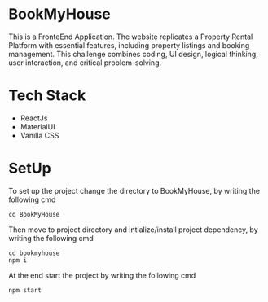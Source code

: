 # BookMyHouse

This is a FronteEnd Application. The website replicates a Property Rental Platform with
essential features, including property listings and booking management. This challenge
combines coding, UI design, logical thinking, user interaction, and critical problem-solving.

# Tech Stack

+ ReactJs
+ MaterialUI
+ Vanilla CSS

# SetUp

To set up the project change the directory to BookMyHouse, by writing the  following cmd

```
cd BookMyHouse
```

Then move to project directory and intialize/install project dependency, by writing the following cmd

```
cd bookmyhouse
npm i
```
At the end start the project by writing the following cmd

```
npm start
```
